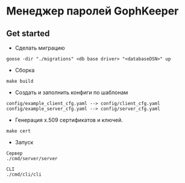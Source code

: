 

# Менеджер паролей GophKeeper

## Get started
- Сделать миграцию
```
goose -dir "./migrations" <db base driver> "<databaseDSN>" up
```
- Сборка
```
make build
```
- Создать и заполнить конфиги по шаблонам
```
config/example_client_cfg.yaml --> config/client_cfg.yaml
config/example_server_cfg.yaml --> config/server_cfg.yaml
```
- Генерация x.509 сертификатов и ключей.
```
make cert
```
- Запуск
```
Сервер
./cmd/server/server

CLI
./cmd/cli/cli
```